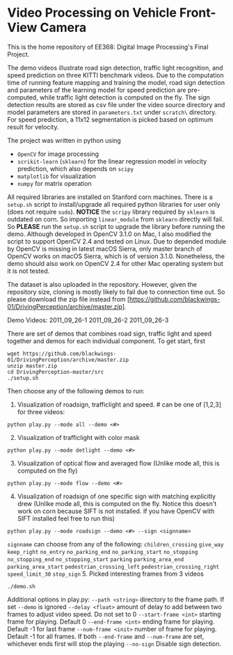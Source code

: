 # Video Processing on Vehicle Front-View Camera

This is the home repository of EE368: Digital Image Processing's Final Project.

The demo videos illustrate road sign detection, traffic light recognition, and speed 
prediction on three KITTI benchmark videos. Due to the computation time of running 
feature mapping and training the model, road sign detection and parameters of the 
learning model for speed prediction are pre-computed, while traffic light detection 
is computed on the fly. The sign detection results are stored as csv file under the 
video source directory and model parameters are stored in `parameters.txt` under 
`scratch\` directory. For speed prediction, a 11x12 segmentation is picked based on 
optimum result for velocity. 

The project was written in python using 
+ `OpenCV` for image processing
+ `scrikit-learn` (`sklearn`) for the linear regression model in velocity prediction, which also depends on `scipy`
+ `matplotlib` for visualization
+ `numpy` for matrix operation

All required libraries are installed on Stanford corn machines. There is a `setup.sh` 
script to install/upgrade all required python libraries for user only (does not require
`sudo`). **NOTICE** the `scripy` library required by `sklearn` is outdated on corn. So 
importing `linear_module` from `sklearn` directly will fail. So **PLEASE** run the `setup.sh` 
script to upgrade the library before running the demo. Although developed in OpenCV 3.1.0 
on Mac, I also modified the script to support OpenCV 2.4 and tested on Linux. Due to 
depended module by OpenCV is missing in latest macOS Sierra, only master branch of OpenCV
works on macOS Sierra, which is of version 3.1.0. Nonetheless, the demo should also work 
on OpenCV 2.4 for other Mac operating system but it is not tested. 

The dataset is also uploaded in the repository. However, given the repository size, cloning
is mostly likely to fail due to connection time out. So please download the
zip file instead from [https://github.com/blackwings-01/DrivingPerception/archive/master.zip].

Demo Videos:
2011_09_26-1
2011_09_26-2
2011_09_26-3

There are set of demos that combines road sign, traffic light and speed together and demos for each individual component. To get start, first
```
wget https://github.com/blackwings-01/DrivingPerception/archive/master.zip
unzip master.zip
cd DrivingPerception-master/src
./setup.sh
```
Then choose any of the following demos to run:

1. Visualization of roadsign, trafficlight and speed. # can be one of [1,2,3] for three videos:

  ```
  python play.py --mode all --demo <#>
  ```
2. Visualization of trafficlight with color mask

  ```
  python play.py --mode detlight --demo <#>
  ```
3. Visualization of optical flow and averaged flow (Unlike mode all, this is computed on the fly)

  ```
  python play.py --mode flow --demo <#>
  ```
4. Visualization of roadsign of one specific sign with matching explicitly drew (Unlike mode all, this is computed on the fly. Notice this doesn't work on corn because SIFT is not installed. If you have OpenCV with SIFT installed feel free to run this)

  ```
  python play.py --mode roadsign --demo <#> --sign <signname>
  ```
  `signname` can choose from any of the following: 
    `children_crossing`
    `give_way`
    `keep_right`
    `no_entry`
    `no_parking_end`
    `no_parking_start`
    `no_stopping`
    `no_stopping_end`
    `no_stopping_start`
    `parking`
    `parking_area_end`
    `parking_area_start`
    `pedestrian_crossing_left`
    `pedestrian_crossing_right`
    `speed_limit_30`
    `stop_sign`
5. Picked interesting frames from 3 videos
  
  ```
  ./demo.sh
  ```

Additional options in play.py:
`--path <string>` directory to the frame path. If set `--demo` is ignored
`--delay <float>` amount of delay to add between two frames to adjust video speed. Do not set to 0
`--start-frame <int>` starting frame for playing. Default 0
`--end-frame <int>` ending frame for playing. Default -1 for last frame
`--num-frame <init>` number of frame for playing. Default -1 for all frames. If both `--end-frame` and `--num-frame` are set, whichever ends first will stop the playing
`--no-sign` Disable sign detection.



